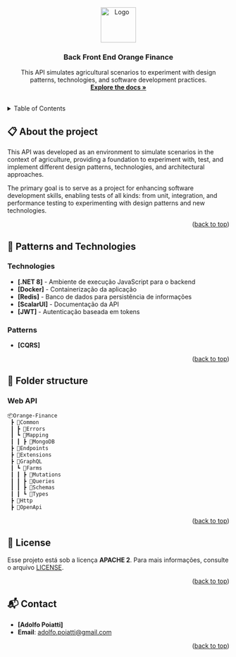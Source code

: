 <a id="readme-top"></a>
<br />
<div align="center">
  <a href="https://github.com/adolfosp/Back-Front-End-Orange-Finance">
    <img src="https://github.com/user-attachments/assets/dd83a32a-d67d-4471-bba4-b85e3794af05" alt="Logo" width="80" height="80">
  </a>

  <h3 align="center">Back Front End Orange Finance</h3>

  <p align="center">
    This API simulates agricultural scenarios to experiment with design patterns, technologies, and software development practices.
    <br />
    <a href="https://github.com/adolfosp/Back-Front-End-Orange-Finance"><strong>Explore the docs »</strong></a>
    <br />
    <br />
  </p>
</div>

<details>
  <summary>Table of Contents</summary>
  <ol>
    <li>
      <a href="#about-the-project">About The Project</a>
    </li>
    <li><a href="#patterns-and-technologies">Patterns and Technologies</a></li>
    <li><a href="#folder-structure">Folder structure</a></li>
    <li><a href="#license">License</a></li>
    <li><a href="#contact">Contact</a></li>
  </ol>
</details>

## 📋 About the project

This API was developed as an environment to simulate scenarios in the context of agriculture, providing a foundation to experiment with, test, and implement different design patterns, technologies, and architectural approaches.

The primary goal is to serve as a project for enhancing software development skills, enabling tests of all kinds: from unit, integration, and performance testing to experimenting with design patterns and new technologies.

<p align="right">(<a href="#readme-top">back to top</a>)</p>

## 🚀 Patterns and Technologies 
### Technologies

- **[.NET 8]** - Ambiente de execução JavaScript para o backend
- **[Docker]** - Containerização da aplicação
- **[Redis]** - Banco de dados para persistência de informações
- **[ScalarUI]** - Documentação da API
- **[JWT]** - Autenticação baseada em tokens

### Patterns
- **[CQRS]**

<p align="right">(<a href="#readme-top">back to top</a>)</p>

## 📁 Folder structure

### Web API
```bash
📦Orange-Finance
 ┣ 📂Common
 ┃ ┣ 📂Errors
 ┃ ┗ 📂Mapping
 ┃ ┃ ┣ 📂MongoDB
 ┣ 📂Endpoints
 ┣ 📂Extensions
 ┣ 📂GraphQL
 ┃ ┗ 📂Farms
 ┃ ┃ ┣ 📂Mutations
 ┃ ┃ ┣ 📂Queries
 ┃ ┃ ┣ 📂Schemas
 ┃ ┃ ┗ 📂Types
 ┣ 📂Http
 ┣ 📂OpenApi

```

<p align="right">(<a href="#readme-top">back to top</a>)</p>

## 📝 License

Esse projeto está sob a licença **APACHE 2**. Para mais informações, consulte o arquivo [LICENSE](/LICENSE).

<p align="right">(<a href="#readme-top">back to top</a>)</p>

## 📬 Contact

- **[Adolfo Poiatti]**
- **Email**: [adolfo.poiatti@gmail.com](mailto:adolfo.poiatti@gmail.com)

<p align="right">(<a href="#readme-top">back to top</a>)</p>

